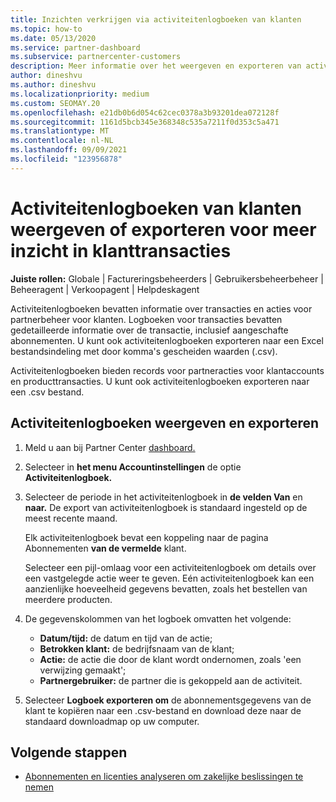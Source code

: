 ```yaml
---
title: Inzichten verkrijgen via activiteitenlogboeken van klanten
ms.topic: how-to
ms.date: 05/13/2020
ms.service: partner-dashboard
ms.subservice: partnercenter-customers
description: Meer informatie over het weergeven en exporteren van activiteitenlogboeken om inzicht te krijgen in klantaccounttransacties en andere klantgerelateerde partnerbeheeractiviteiten.
author: dineshvu
ms.author: dineshvu
ms.localizationpriority: medium
ms.custom: SEOMAY.20
ms.openlocfilehash: e21db0b6d054c62cec0378a3b93201dea072128f
ms.sourcegitcommit: 1161d5bcb345e368348c535a7211f0d353c5a471
ms.translationtype: MT
ms.contentlocale: nl-NL
ms.lasthandoff: 09/09/2021
ms.locfileid: "123956878"
---
```

# <a name="view-or-export-customer-activity-logs-for-more-insight-into-customer-transactions"></a>Activiteitenlogboeken van klanten weergeven of exporteren voor meer inzicht in klanttransacties

**Juiste rollen:** Globale | Factureringsbeheerders | Gebruikersbeheerbeheer | Beheeragent | Verkoopagent | Helpdeskagent

Activiteitenlogboeken bevatten informatie over transacties en acties voor partnerbeheer voor klanten. Logboeken voor transacties bevatten gedetailleerde informatie over de transactie, inclusief aangeschafte abonnementen. U kunt ook activiteitenlogboeken exporteren naar een Excel bestandsindeling met door komma's gescheiden waarden (.csv).

Activiteitenlogboeken bieden records voor partneracties voor klantaccounts en producttransacties. U kunt ook activiteitenlogboeken exporteren naar een .csv bestand.

## <a name="view-and-export-activity-logs"></a>Activiteitenlogboeken weergeven en exporteren

1. Meld u aan bij Partner Center [dashboard.](https://partner.microsoft.com/dashboard)

2. Selecteer in **het menu Accountinstellingen** de optie **Activiteitenlogboek.**

3. Selecteer de periode in het activiteitenlogboek in **de velden Van** en **naar.** De export van activiteitenlogboek is standaard ingesteld op de meest recente maand.

   Elk activiteitenlogboek bevat een koppeling naar de pagina Abonnementen **van de vermelde** klant.

   Selecteer een pijl-omlaag voor een activiteitenlogboek om details over een vastgelegde actie weer te geven. Eén activiteitenlogboek kan een aanzienlijke hoeveelheid gegevens bevatten, zoals het bestellen van meerdere producten.

4. De gegevenskolommen van het logboek omvatten het volgende:
   - **Datum/tijd:** de datum en tijd van de actie;
   - **Betrokken klant:** de bedrijfsnaam van de klant;
   - **Actie:** de actie die door de klant wordt ondernomen, zoals 'een verwijzing gemaakt';
   - **Partnergebruiker:** de partner die is gekoppeld aan de activiteit.

5. Selecteer **Logboek exporteren om** de abonnementsgegevens van de klant te kopiëren naar een .csv-bestand en download deze naar de standaard downloadmap op uw computer.

## <a name="next-steps"></a>Volgende stappen

- [Abonnementen en licenties analyseren om zakelijke beslissingen te nemen](analyze-subscriptions-licenses.md)
